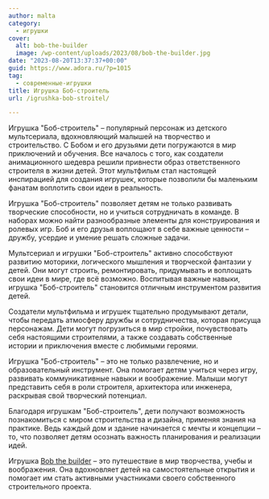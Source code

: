 ```yaml
---
author: malta
category:
  - игрушки
cover:
  alt: bob-the-builder
  image: /wp-content/uploads/2023/08/bob-the-builder.jpg
date: "2023-08-20T13:37:37+00:00"
guid: https://www.adora.ru/?p=1015
tag:
  - современные-игрушки
title: Игрушка Боб-строитель
url: /igrushka-bob-stroitel/

---
```

Игрушка "Боб-строитель" – популярный персонаж из детского мультсериала, вдохновляющий малышей на творчество и строительство. С Бобом и его друзьями дети погружаются в мир приключений и обучения. Все началось с того, как создатели анимационного шедевра решили привнести образ ответственного строителя в жизни детей. Этот мультфильм стал настоящей инспирацией для создания игрушек, которые позволили бы маленьким фанатам воплотить свои идеи в реальность.

Игрушка "Боб-строитель" позволяет детям не только развивать творческие способности, но и учиться сотрудничать в команде. В наборах можно найти разнообразные элементы для конструирования и ролевых игр. Боб и его друзья воплощают в себе важные ценности – дружбу, усердие и умение решать сложные задачи.

Мультсериал и игрушки "Боб-строитель" активно способствуют развитию моторики, логического мышления и творческой фантазии у детей. Они могут строить, ремонтировать, придумывать и воплощать свои идеи в мире, где всё возможно. Воспитывая важные навыки, игрушка "Боб-строитель" становится отличным инструментом развития детей.

Создатели мультфильма и игрушек тщательно продумывают детали, чтобы передать атмосферу дружбы и сотрудничества, которая присуща персонажам. Дети могут погрузиться в мир стройки, почувствовать себя настоящими строителями, а также создавать собственные истории и приключения вместе с любимыми героями.

Игрушка "Боб-строитель" – это не только развлечение, но и образовательный инструмент. Она помогает детям учиться через игру, развивать коммуникативные навыки и воображение. Малыши могут представить себя в роли строителя, архитектора или инженера, раскрывая свой творческий потенциал.

Благодаря игрушкам "Боб-строитель", дети получают возможность познакомиться с миром строительства и дизайна, применяя знания на практике. Ведь каждый дом и здание начинается с мечты и концепции – то, что позволяет детям осознать важность планирования и реализации идей.

Игрушка [Bob the builder](http://project-12.ru/) – это путешествие в мир творчества, учебы и воображения. Она вдохновляет детей на самостоятельные открытия и помогает им стать активными участниками своего собственного строительного проекта.

